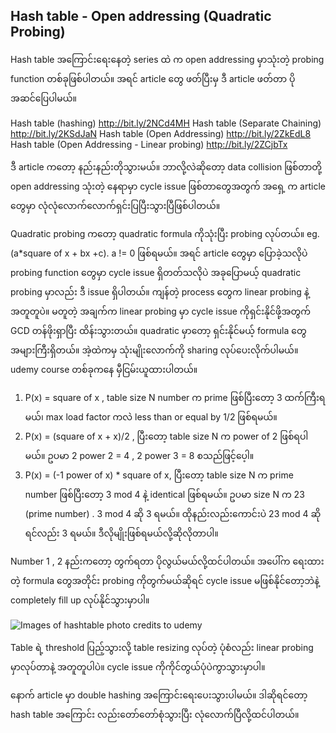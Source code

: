 ## Hash table - Open addressing (Quadratic Probing)

Hash table အကြောင်းရေးနေတဲ့ series ထဲ က open addressing မှာသုံးတဲ့ probing function တစ်ခုဖြစ်ပါတယ်။ အရင် article တွေ ဖတ်ပြီးမှ ဒီ article ဖတ်တာ ပိုအဆင်ပြေပါမယ်။

Hash table (hashing)
http://bit.ly/2NCd4MH
Hash table (Separate Chaining)
http://bit.ly/2KSdJaN
Hash table (Open Addressing)
http://bit.ly/2ZkEdL8
Hash table (Open Addressing - Linear probing)
http://bit.ly/2ZCjbTx

ဒီ article ကတော့ နည်းနည်းတိုသွားမယ်။ ဘာလို့လဲဆိုတော့ data collision ဖြစ်တာတို့ open addressing သုံးတဲ့ နေရာမှာ cycle issue ဖြစ်တာတွေအတွက် အရှေ့ က article တွေမှာ လုံလုံလောက်လောက်ရှင်းပြပြီးသွားပြီဖြစ်ပါတယ်။

Quadratic probing ကတော့ quadratic formula ကိုသုံးပြီး probing လုပ်တယ်။ eg. (a*square of x + bx +c). a != 0 ဖြစ်ရမယ်။ အရင် article တွေမှာ ပြောခဲ့သလိုပဲ probing function တွေမှာ cycle issue ရှိတတ်သလိုပဲ အခုပြောမယ့် quadratic probing မှာလည်း ဒီ issue ရှိပါတယ်။ ကျန်တဲ့ process တွေက linear probing နဲ့အတူတူပဲ။ မတူတဲ့ အချက်က linear probing မှာ cycle issue ကိုရှင်းနိုင်ဖို့အတွက် GCD တန်ဖိုးရှာပြီး ထိန်းသွားတယ်။ quadratic မှာတော့ ရှင်းနိုင်မယ့် formula တွေအများကြီးရှိတယ်။ အဲ့ထဲကမှ သုံးမျိုးလောက်ကို sharing လုပ်ပေးလိုက်ပါမယ်။ udemy course တစ်ခုကနေ မှီငြမ်းယူထားပါတယ်။

1.	P(x) = square of x , table size N number က prime ဖြစ်ပြီးတော့ 3 ထက်ကြီးရမယ်၊ max load factor ကလဲ less than or equal by 1/2 ဖြစ်ရမယ်။
2.	P(x) = (square of x + x)/2 , ပြီးတော့ table size N က power of 2 ဖြစ်ရပါမယ်။ ဥပမာ 2 power 2 = 4 , 2 power 3 = 8 စသည်ဖြင့်ပေ့ါ။
3.	P(x) = (-1 power of x) * square of x, ပြီးတော့ table size N က prime number ဖြစ်ပြီးတော့ 3 mod 4 နဲ့ identical ဖြစ်ရမယ်။ ဥပမာ size N က 23 (prime number) . 3 mod 4 ဆို 3 ရမယ်။ ထိုနည်းလည်းကောင်းပဲ 23 mod 4 ဆိုရင်လည်း 3 ရမယ်။ ဒီလိုမျိုးဖြစ်ရမယ်လို့ဆိုလိုတာပါ။

Number 1 , 2 နည်းကတော့ တွက်ရတာ ပိုလွယ်မယ်လို့ထင်ပါတယ်။ အပေါ်က ရေးထားတဲ့ formula တွေအတိုင်း probing ကိုတွက်မယ်ဆိုရင် cycle issue မဖြစ်နိုင်တော့ဘဲနဲ့ completely fill up လုပ်နိုင်သွားမှာပါ။

![Images of hashtable](https://raw.githubusercontent.com/HlaingTinHtun/Data-Structure-Algorithm-In-Burmese/master/assets/hashtable/open%20addressing/quadratic%20probing.png)
photo credits to udemy

Table ရဲ့ threshold ပြည့်သွားလို့ table resizing လုပ်တဲ့ ပုံစံလည်း linear probing မှာလုပ်တာနဲ့ အတူတူပါပဲ။ cycle issue ကိုကိုင်တွယ်ပုံပဲကွာသွားမှာပါ။

နောက် article မှာ double hashing အကြောင်းရေးပေးသွားပါမယ်။ ဒါဆိုရင်တော့ hash table အကြောင်း လည်းတော်တော်စုံသွားပြီး လုံလောက်ပြီလို့ထင်ပါတယ်။
